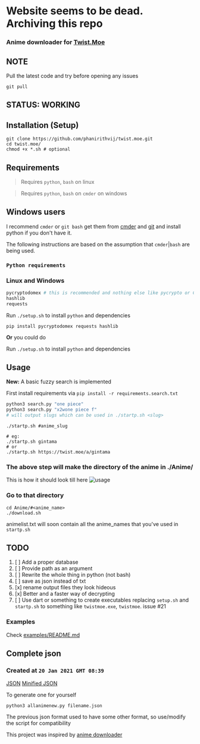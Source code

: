 # Website seems to be dead. Archiving this repo

### Anime downloader for [Twist.Moe](https://twist.moe)


## NOTE

Pull the latest code and try before opening any issues

```
git pull
```

## STATUS: WORKING

## Installation (Setup)

```shell
git clone https://github.com/phanirithvij/twist.moe.git
cd twist.moe/
chmod +x *.sh # optional
```

## Requirements

> Requires `python`, `bash` on linux

> Requires `python`, `bash` on `cmder` on windows

## Windows users

I recommend `cmder` or `git bash`
get them from [cmder](https://cmder.net/) and [git](https://git-scm.com/)
and install python if you don't have it.

The following instructions are based on the assumption that `cmder`|`bash` are being used.

### `Python requirements`

### Linux and Windows

```python
pycryptodomex # this is recommended and nothing else like pycrypto or Crypto or pycryptodome
hashlib
requests
```

Run `./setup.sh` to install `python` and dependencies

```shell
pip install pycryptodomex requests hashlib
```

**Or** you could do

Run `./setup.sh` to install `python` and dependencies

## Usage

**New:** A basic fuzzy search is implemented

First install requirements via `pip install -r requirements.search.txt`

```sh
python3 search.py "one piece"
python3 search.py "x2wone piece f"
# will output slugs which can be used in ./startp.sh <slug>
```

```shell
./startp.sh #anime_slug

# eg:
./startp.sh gintama
# or
./startp.sh https://twist.moe/a/gintama
```

### The above step will make the directory of the anime in ./Anime/

This is how it should look till here
![usage](https://user-images.githubusercontent.com/29627898/61578109-2b403c80-ab0f-11e9-9db3-aab05afd56e0.png)

### Go to that directory

```shell
cd Anime/#<anime_name>
./download.sh
```

animelist.txt will soon contain all the anime_names that you've used in `startp.sh`

## TODO

1. [ ] Add a proper database
2. [ ] Provide path as an argument
3. [ ] Rewrite the whole thing in python (not bash)
4. [ ] save as json instead of txt
5. [x] rename output files they look hideous
6. [x] Better and a faster way of decrypting
7. [ ] Use dart or something to create executables replacing `setup.sh` and `startp.sh` to something like `twistmoe.exe`, `twistmoe`. issue #21

### Examples

Check [examples/README.md](/examples)

## Complete json

### Created at `20 Jan 2021 GMT 08:39`

[JSON](https://github.com/phanirithvij/twist.moe/files/5843720/new.json.gz)
[Minified JSON](https://github.com/phanirithvij/twist.moe/files/5843721/new.min.json.gz)

To generate one for yourself

```shell
python3 allanimenew.py filename.json
```

The previous json format used to have some other format, so use/modify the script for compatibility

This project was inspired by [anime downloader](https://github.com/vn-ki/anime-downloader)

